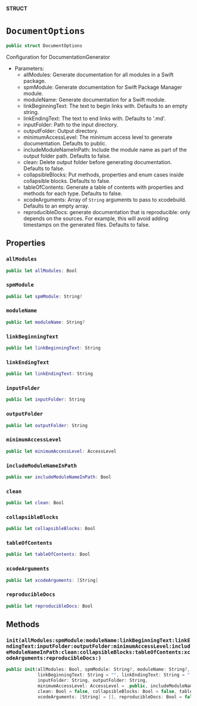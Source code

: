 **STRUCT**

# `DocumentOptions`

```swift
public struct DocumentOptions
```

Configuration for DocumentationGenerator

- Parameters:
  - allModules: Generate documentation for all modules in a Swift package.
  - spmModule: Generate documentation for Swift Package Manager module.
  - moduleName: Generate documentation for a Swift module.
  - linkBeginningText: The text to begin links with. Defaults to an empty string.
  - linkEndingText: The text to end links with. Defaults to '.md'.
  - inputFolder: Path to the input directory.
  - outputFolder: Output directory.
  - minimumAccessLevel: The minimum access level to generate documentation. Defaults to public.
  - includeModuleNameInPath: Include the module name as part of the output folder path. Defaults to false.
  - clean: Delete output folder before generating documentation. Defaults to false.
  - collapsibleBlocks: Put methods, properties and enum cases inside collapsible blocks. Defaults to false.
  - tableOfContents: Generate a table of contents with properties and methods for each type. Defaults to false.
  - xcodeArguments: Array of `String` arguments to pass to xcodebuild. Defaults to an empty array.
  - reproducibleDocs: generate documentation that is reproducible: only depends on the sources.
    For example, this will avoid adding timestamps on the generated files. Defaults to false.

## Properties
### `allModules`

```swift
public let allModules: Bool
```

### `spmModule`

```swift
public let spmModule: String?
```

### `moduleName`

```swift
public let moduleName: String?
```

### `linkBeginningText`

```swift
public let linkBeginningText: String
```

### `linkEndingText`

```swift
public let linkEndingText: String
```

### `inputFolder`

```swift
public let inputFolder: String
```

### `outputFolder`

```swift
public let outputFolder: String
```

### `minimumAccessLevel`

```swift
public let minimumAccessLevel: AccessLevel
```

### `includeModuleNameInPath`

```swift
public var includeModuleNameInPath: Bool
```

### `clean`

```swift
public let clean: Bool
```

### `collapsibleBlocks`

```swift
public let collapsibleBlocks: Bool
```

### `tableOfContents`

```swift
public let tableOfContents: Bool
```

### `xcodeArguments`

```swift
public let xcodeArguments: [String]
```

### `reproducibleDocs`

```swift
public let reproducibleDocs: Bool
```

## Methods
### `init(allModules:spmModule:moduleName:linkBeginningText:linkEndingText:inputFolder:outputFolder:minimumAccessLevel:includeModuleNameInPath:clean:collapsibleBlocks:tableOfContents:xcodeArguments:reproducibleDocs:)`

```swift
public init(allModules: Bool, spmModule: String?, moduleName: String?,
            linkBeginningText: String = "", linkEndingText: String = ".md",
            inputFolder: String, outputFolder: String,
            minimumAccessLevel: AccessLevel = .public, includeModuleNameInPath: Bool = false,
            clean: Bool = false, collapsibleBlocks: Bool = false, tableOfContents: Bool = false,
            xcodeArguments: [String] = [], reproducibleDocs: Bool = false)
```
